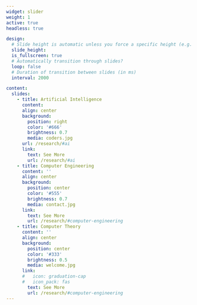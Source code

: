 ```yaml
---
widget: slider
weight: 1
active: true
headless: true

design:
  # Slide height is automatic unless you force a specific height (e.g. '400px')
  slide_height: 
  is_fullscreen: true
  # Automatically transition through slides?
  loop: false
  # Duration of transition between slides (in ms)
  interval: 2000

content:
  slides:
    - title: Artificial Intelligence
      content:
      align: center
      background:
        position: right
        color: '#666'
        brightness: 0.7
        media: coders.jpg
      url: /research/#ai
      link:
        text: See More
        url: /research/#ai
    - title: Computer Engineering
      content: ''
      align: center
      background:
        position: center
        color: '#555'
        brightness: 0.7
        media: contact.jpg
      link:
        text: See More
        url: /research/#computer-engineering
    - title: Computer Theory
      content: ''
      align: center
      background:
        position: center
        color: '#333'
        brightness: 0.5
        media: welcome.jpg
      link:
      #   icon: graduation-cap
      #   icon_pack: fas
        text: See More
        url: /research/#computer-engineering
---
```

